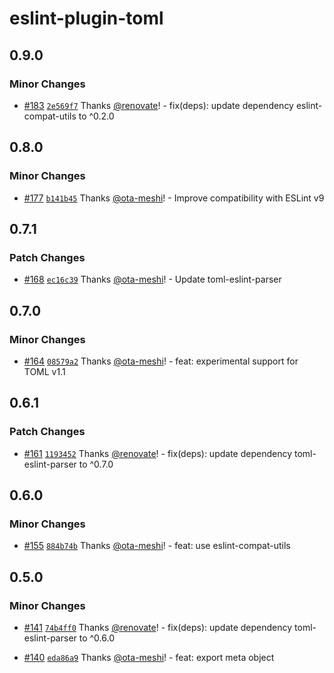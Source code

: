 # eslint-plugin-toml

## 0.9.0

### Minor Changes

- [#183](https://github.com/ota-meshi/eslint-plugin-toml/pull/183) [`2e569f7`](https://github.com/ota-meshi/eslint-plugin-toml/commit/2e569f749eeb09c5797199ce3904080ef0da2199) Thanks [@renovate](https://github.com/apps/renovate)! - fix(deps): update dependency eslint-compat-utils to ^0.2.0

## 0.8.0

### Minor Changes

- [#177](https://github.com/ota-meshi/eslint-plugin-toml/pull/177) [`b141b45`](https://github.com/ota-meshi/eslint-plugin-toml/commit/b141b45f82fa224b63eb03ead08b855d7b78f241) Thanks [@ota-meshi](https://github.com/ota-meshi)! - Improve compatibility with ESLint v9

## 0.7.1

### Patch Changes

- [#168](https://github.com/ota-meshi/eslint-plugin-toml/pull/168) [`ec16c39`](https://github.com/ota-meshi/eslint-plugin-toml/commit/ec16c3930eb04e68fb024da2bbf8b8baac2e5965) Thanks [@ota-meshi](https://github.com/ota-meshi)! - Update toml-eslint-parser

## 0.7.0

### Minor Changes

- [#164](https://github.com/ota-meshi/eslint-plugin-toml/pull/164) [`08579a2`](https://github.com/ota-meshi/eslint-plugin-toml/commit/08579a2733332bc94744bbb37658f09611f5a71a) Thanks [@ota-meshi](https://github.com/ota-meshi)! - feat: experimental support for TOML v1.1

## 0.6.1

### Patch Changes

- [#161](https://github.com/ota-meshi/eslint-plugin-toml/pull/161) [`1193452`](https://github.com/ota-meshi/eslint-plugin-toml/commit/119345282127a795211b62278ed4cb0a4002c713) Thanks [@renovate](https://github.com/apps/renovate)! - fix(deps): update dependency toml-eslint-parser to ^0.7.0

## 0.6.0

### Minor Changes

- [#155](https://github.com/ota-meshi/eslint-plugin-toml/pull/155) [`884b74b`](https://github.com/ota-meshi/eslint-plugin-toml/commit/884b74b28d5aa72b0eda5ca9c6d468e7629e2190) Thanks [@ota-meshi](https://github.com/ota-meshi)! - feat: use eslint-compat-utils

## 0.5.0

### Minor Changes

- [#141](https://github.com/ota-meshi/eslint-plugin-toml/pull/141) [`74b4ff0`](https://github.com/ota-meshi/eslint-plugin-toml/commit/74b4ff035d6b5a7d2ed1d66cba4f370f9f7c399d) Thanks [@renovate](https://github.com/apps/renovate)! - fix(deps): update dependency toml-eslint-parser to ^0.6.0

- [#140](https://github.com/ota-meshi/eslint-plugin-toml/pull/140) [`eda86a9`](https://github.com/ota-meshi/eslint-plugin-toml/commit/eda86a9e24e90fc1901f52cd48702f235550d067) Thanks [@ota-meshi](https://github.com/ota-meshi)! - feat: export meta object
